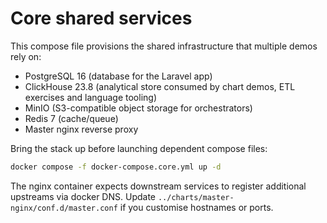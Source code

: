 # Core shared services

This compose file provisions the shared infrastructure that multiple demos rely on:

* PostgreSQL 16 (database for the Laravel app)
* ClickHouse 23.8 (analytical store consumed by chart demos, ETL exercises and language tooling)
* MinIO (S3-compatible object storage for orchestrators)
* Redis 7 (cache/queue)
* Master nginx reverse proxy

Bring the stack up before launching dependent compose files:

```bash
docker compose -f docker-compose.core.yml up -d
```

The nginx container expects downstream services to register additional upstreams via docker
DNS.  Update `../charts/master-nginx/conf.d/master.conf` if you customise hostnames or ports.
